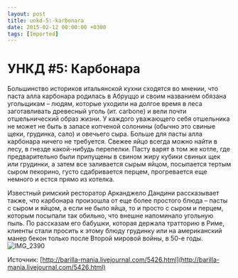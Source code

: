 ```yaml
---
layout: post
title: unkd-5:-karbonara
date: 2015-02-12 00:00:00 +0300
tags: [Imported]
---
```

# УНКД #5: Карбонара

Большинство историков итальянской кухни сходятся во мнении, что паста алла карбонара родилась в Абруццо и своим названием обязана угольщикам – людям, которые уходили на долгое время в леса заготавливать древесный уголь (ит. carbone) и вели почти отшельнический образ жизни. У каждого уважающего себя отшельника не может не быть в запасе копченой солонины (обычно это свиные щеки, грудинка, сало) и овечьего сыра. Больше для пасты алла карбонара ничего не требуется. Свежее яйцо всегда можно найти в лесу, в гнезде какой-нибудь перепелки. Пасту варят в том же котле, где предварительно были припущены в свином жиру кубики свиных щек или грудинки, а затем все заливается сырым яйцом, посыпается тертым сыром пекорино, густо сдабривается перцем, прогревается еще немного и естся прямо из котелка.

Известный римский ресторатор Арканджело Дандини рассказывает также, что карбонара произошла от еще более простого блюда – пасты с сыром и яйцом, а если не было яйца, то и просто с сыром и перцем, которым посыпали так обильно, что внешне напоминало угольную пыль. По рассказам его бабушки, которая держала тратторию в Риме, клиенты стали просить к этому блюду грудинку или на американский манер бекон только после Второй мировой войны, в 50-е годы.
![IMG_2390](https://vlaim.s3.amazonaws.com/uploads/2015/02/IMG_2390-1024x682.jpg)

Источник: [http://barilla-mania.livejournal.com/5426.html](http://barilla-mania.livejournal.com/5426.html)